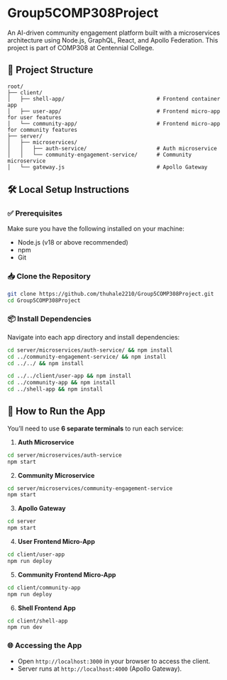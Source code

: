 # Group5COMP308Project

An AI-driven community engagement platform built with a microservices architecture using Node.js, GraphQL, React, and Apollo Federation. This project is part of COMP308 at Centennial College.

## 📁 Project Structure

```
root/
├── client/
│   ├── shell-app/                             # Frontend container app
│   ├── user-app/                              # Frontend micro-app for user features
│   └── community-app/                         # Frontend micro-app for community features
├── server/
│   ├── microservices/
│   │   ├── auth-service/                      # Auth microservice
│   │   └── community-engagement-service/      # Community microservice
│   └── gateway.js                             # Apollo Gateway
```

## 🛠️ Local Setup Instructions

### ✅ Prerequisites

Make sure you have the following installed on your machine:

- Node.js (v18 or above recommended)
- npm
- Git

### 📥 Clone the Repository

```bash
git clone https://github.com/thuhale2210/Group5COMP308Project.git
cd Group5COMP308Project
```

### 📦 Install Dependencies

Navigate into each app directory and install dependencies:

```bash
cd server/microservices/auth-service/ && npm install
cd ../community-engagement-service/ && npm install
cd ../../ && npm install          

cd ../../client/user-app && npm install
cd ../community-app && npm install
cd ../shell-app && npm install
```

## 🚀 How to Run the App

You’ll need to use **6 separate terminals** to run each service:

1. **Auth Microservice**

```bash
cd server/microservices/auth-service
npm start
```

2. **Community Microservice**

```bash
cd server/microservices/community-engagement-service
npm start
```

3. **Apollo Gateway**

```bash
cd server
npm start
```

4. **User Frontend Micro-App**

```bash
cd client/user-app
npm run deploy
```

5. **Community Frontend Micro-App**

```bash
cd client/community-app
npm run deploy
```

6. **Shell Frontend App**

```bash
cd client/shell-app
npm run dev
```

### 🌐 Accessing the App

- Open `http://localhost:3000` in your browser to access the client.
- Server runs at `http://localhost:4000` (Apollo Gateway).
